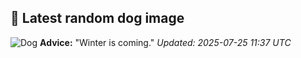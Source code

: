 ## 🐶 Latest random dog image
![Dog](https://images.dog.ceo/breeds/ovcharka-caucasian/IMG_20190826_112034.jpg)
**Advice:** "Winter is coming."
*Updated: 2025-07-25 11:37 UTC*
